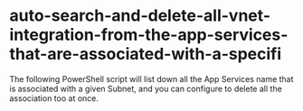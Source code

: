 # auto-search-and-delete-all-vnet-integration-from-the-app-services-that-are-associated-with-a-specifi
The following PowerShell script will list down all the App Services name that is associated with a given Subnet, and you can configure to delete all the association too at once.
